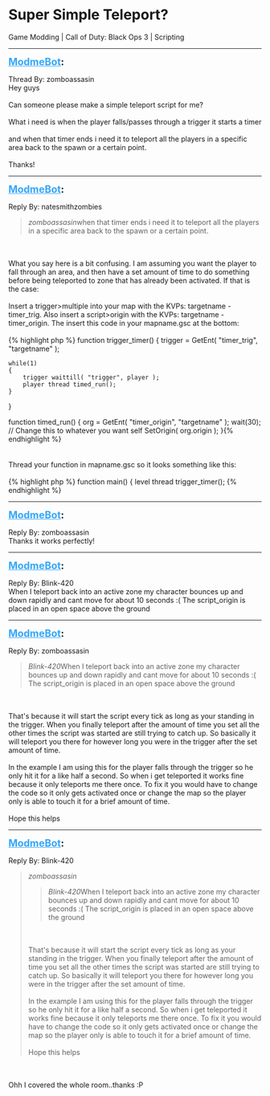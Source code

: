 # Super Simple Teleport?
Game Modding | Call of Duty: Black Ops 3 | Scripting

---
<strong style="font-size: 1.4em;"><span style="text-decoration: underline;text-decoration-color: #34a7f9;"><span style="color:#34a7f9;">ModmeBot</span></span>:</strong>

<p>Thread By: zomboassasin<br />Hey guys<br /><br />Can someone please make a simple teleport script for me?<br /><br />What i need is when the player falls/passes through a trigger it starts a timer<br /><br />and when that timer ends i need it to teleport all the players in a specific area back to the spawn or a certain point. <br /><br />Thanks!</p>

---
<strong style="font-size: 1.4em;"><span style="text-decoration: underline;text-decoration-color: #34a7f9;"><span style="color:#34a7f9;">ModmeBot</span></span>:</strong>

<p>Reply By: natesmithzombies<br /><blockquote><em>zomboassasin</em>when that timer ends i need it to teleport all the players in a specific area back to the spawn or a certain point. </blockquote><br /><br />What you say here is a bit confusing. I am assuming you want the player to fall through an area, and then have a set amount of time to do something before being teleported to zone that has already been activated. If that is the case: <br /><br />Insert a trigger&gt;multiple into your map with the KVPs: targetname - timer_trig. Also insert a script&gt;origin with the KVPs: targetname - timer_origin. The insert this code in your mapname.gsc at the bottom:<br /><br />{% highlight php %}
function trigger_timer()
{
	trigger = GetEnt( "timer_trig", "targetname" ); 
	
	while(1)
	{
		trigger waittill( "trigger", player );
		player thread timed_run(); 
	}
}

function timed_run()
{
	org = GetEnt( "timer_origin", "targetname" ); 
	wait(30); // Change this to whatever you want 
	self SetOrigin( org.origin ); 
}{% endhighlight %}
<br /><br /><br />Thread your function in mapname.gsc so it looks something like this: <br /><br />{% highlight php %}
function main()
{
    level thread trigger_timer(); {% endhighlight %}
</p>

---
<strong style="font-size: 1.4em;"><span style="text-decoration: underline;text-decoration-color: #34a7f9;"><span style="color:#34a7f9;">ModmeBot</span></span>:</strong>

<p>Reply By: zomboassasin<br />Thanks it works perfectly!</p>

---
<strong style="font-size: 1.4em;"><span style="text-decoration: underline;text-decoration-color: #34a7f9;"><span style="color:#34a7f9;">ModmeBot</span></span>:</strong>

<p>Reply By: Blink-420<br />When I teleport back into an active zone my character bounces up and down rapidly and cant move for about 10 seconds :( The script_origin is placed in an open space above the ground</p>

---
<strong style="font-size: 1.4em;"><span style="text-decoration: underline;text-decoration-color: #34a7f9;"><span style="color:#34a7f9;">ModmeBot</span></span>:</strong>

<p>Reply By: zomboassasin<br /><blockquote><em>Blink-420</em>When I teleport back into an active zone my character bounces up and down rapidly and cant move for about 10 seconds :( The script_origin is placed in an open space above the ground</blockquote><br /><br />That&#39;s because it will start the script every tick as long as your standing in the trigger. When you finally teleport after the amount of time you set all the other times the script was started are still trying to catch up. So basically it will teleport you there for however long you were in the trigger after the set amount of time. <br /><br />In the example I am using this for the player falls through the trigger so he only hit it for a like half a second. So when i get teleported it works fine because it only teleports me there once. To fix it you would have to change the code so it only gets activated once or change the map so the player only is able to touch it for a brief amount of time. <br /><br />Hope this helps</p>

---
<strong style="font-size: 1.4em;"><span style="text-decoration: underline;text-decoration-color: #34a7f9;"><span style="color:#34a7f9;">ModmeBot</span></span>:</strong>

<p>Reply By: Blink-420<br /><blockquote><em>zomboassasin</em><blockquote><em>Blink-420</em>When I teleport back into an active zone my character bounces up and down rapidly and cant move for about 10 seconds :( The script_origin is placed in an open space above the ground</blockquote><br /><br />That&#39;s because it will start the script every tick as long as your standing in the trigger. When you finally teleport after the amount of time you set all the other times the script was started are still trying to catch up. So basically it will teleport you there for however long you were in the trigger after the set amount of time. <br /><br />In the example I am using this for the player falls through the trigger so he only hit it for a like half a second. So when i get teleported it works fine because it only teleports me there once. To fix it you would have to change the code so it only gets activated once or change the map so the player only is able to touch it for a brief amount of time. <br /><br />Hope this helps </blockquote><br /><br />Ohh I covered the whole room..thanks :P</p>
